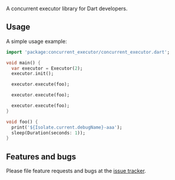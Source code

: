 A concurrent executor library for Dart developers.

## Usage

A simple usage example:

```dart
import 'package:concurrent_executor/concurrent_executor.dart';

void main() {
  var executor = Executor(2);
  executor.init();

  executor.execute(foo);

  executor.execute(foo);

  executor.execute(foo);
}

void foo() {
  print('${Isolate.current.debugName}-aaa');
  sleep(Duration(seconds: 1));
}
```

## Features and bugs

Please file feature requests and bugs at the [issue tracker][tracker].

[tracker]: https://github.com/Silentdoer/concurrent_executor/issues

